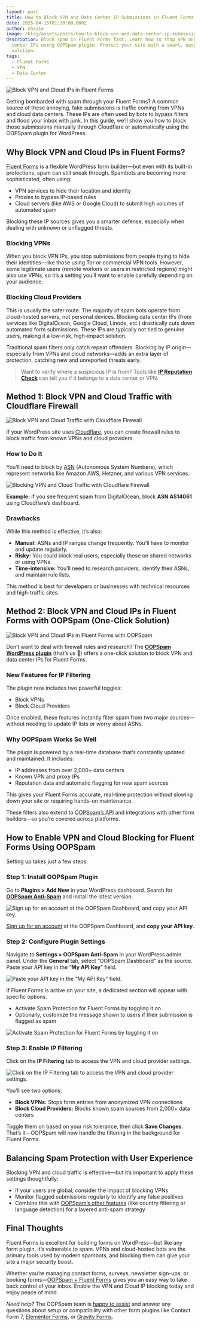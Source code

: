 ```yaml
---
layout: post
title: How to Block VPN and Data Center IP Submissions in Fluent Forms
date: 2025-04-15T01:30:00.000Z
author: chazie
image: /blog/assets/posts/how-to-block-vpn-and-data-center-ip-submissions-in-fluent-forms.jpg
description: Block spam in Fluent Forms fast. Learn how to stop VPN and data
  center IPs using OOPSpam plugin. Protect your site with a smart, easy-to-use
  solution.
tags:
  - Fluent Forms
  - VPN
  - Data Center
---
```

![Block VPN and Cloud IPs in Fluent Forms](/blog/assets/posts/fluent-forms-site.png "Fluent Forms")

Getting bombarded with spam through your Fluent Forms? A common source of these annoying, fake submissions is traffic coming from VPNs and cloud data centers. These IPs are often used by bots to bypass filters and flood your inbox with junk. In this guide, we’ll show you how to block those submissions manually through Cloudflare or automatically using the OOPSpam plugin for WordPress.

## **Why Block VPN and Cloud IPs in Fluent Forms?**

[Fluent Forms](https://fluentforms.com/) is a flexible WordPress form builder—but even with its built-in protections, spam can still sneak through. Spambots are becoming more sophisticated, often using:

* VPN services to hide their location and identity
* Proxies to bypass IP-based rules
* Cloud servers (like AWS or Google Cloud) to submit high volumes of automated spam

Blocking these IP sources gives you a smarter defense, especially when dealing with unknown or unflagged threats.

### **Blocking VPNs**

When you block VPN IPs, you stop submissions from people trying to hide their identities—like those using Tor or commercial VPN tools. However, some legitimate users (remote workers or users in restricted regions) might also use VPNs, so it’s a setting you’ll want to enable carefully depending on your audience.

### **Blocking Cloud Providers**

This is usually the safer route. The majority of spam bots operate from cloud-hosted servers, not personal devices. Blocking data center IPs (from services like DigitalOcean, Google Cloud, Linode, etc.) drastically cuts down automated form submissions. These IPs are typically not tied to genuine users, making it a low-risk, high-impact solution.

Traditional spam filters only catch repeat offenders. Blocking by IP origin—especially from VPNs and cloud networks—adds an extra layer of protection, catching new and unreported threats early.

> Want to verify where a suspicious IP is from? Tools like **[IP Reputation Check](https://ipreputationcheck.com/)** can tell you if it belongs to a data center or VPN.

## **Method 1: Block VPN and Cloud Traffic with Cloudflare Firewall**

![Block VPN and Cloud Traffic with Cloudflare Firewall](/blog/assets/posts/cloud-based-waf-security-web-application-firewall-cloudflare.png "Cloudflare Firewall")

If your WordPress site uses [Cloudflare](https://www.cloudflare.com/), you can create firewall rules to block traffic from known VPNs and cloud providers.

### **How to Do It**

You’ll need to block by [ASN](https://en.wikipedia.org/wiki/Autonomous_system_(Internet)) (Autonomous System Numbers), which represent networks like Amazon AWS, Hetzner, and various VPN services.

![Blocking VPN and Cloud Traffic with Cloudflare Firewall](/blog/assets/posts/cloudflare_was_asn.png "Cloudflare’s dashboard")

**Example:** If you see frequent spam from DigitalOcean, block **ASN AS14061** using Cloudflare’s dashboard.

### **Drawbacks**

While this method is effective, it’s also:

* **Manual:** ASNs and IP ranges change frequently. You'll have to monitor and update regularly.
* **Risky:** You could block real users, especially those on shared networks or using VPNs.
* **Time-intensive:** You’ll need to research providers, identify their ASNs, and maintain rule lists.

This method is best for developers or businesses with technical resources and high-traffic sites.

## **Method 2: Block VPN and Cloud IPs in Fluent Forms with OOPSpam (One-Click Solution)**

![Block VPN and Cloud IPs in Fluent Forms with OOPSpam](/blog/assets/posts/oopspam-anti-spam-overview.png "OOPSpam WordPress plugin")

Don’t want to deal with firewall rules and research? The **[OOPSpam WordPress plugin](https://wordpress.org/plugins/oopspam-anti-spam/)** (that’s us 👋) offers a one-click solution to block VPN and data center IPs for Fluent Forms.

### **New Features for IP Filtering**

The plugin now includes two powerful toggles:

* Block VPNs
* Block Cloud Providers

Once enabled, these features instantly filter spam from two major sources—without needing to update IP lists or worry about ASNs.

### **Why OOPSpam Works So Well**

The plugin is powered by a real-time database that’s constantly updated and maintained. It includes:

* IP addresses from over 2,000+ data centers
* Known VPN and proxy IPs
* Reputation data and automatic flagging for new spam sources

This gives your Fluent Forms accurate, real-time protection without slowing down your site or requiring hands-on maintenance.

These filters also extend to [OOPSpam’s API](https://www.oopspam.com/docs/#introduction) and integrations with other form builders—so you’re covered across platforms.

## **How to Enable VPN and Cloud Blocking for Fluent Forms Using OOPSpam**

Setting up takes just a few steps:

### **Step 1: Install OOPSpam Plugin**

Go to **Plugins > Add New** in your WordPress dashboard. Search for **[OOPSpam Anti-Spam](https://www.oopspam.com/wordpress)** and install the latest version.

![Sign up for an account at the OOPSpam Dashboard, and copy your API key.](/blog/assets/posts/oopspam-dashboard-api.png "OOPSpam Dashboard")

[Sign up for an account](https://app.oopspam.com/Identity/Account/Login) at the OOPSpam Dashboard, and **copy your API key**.

### **Step 2: Configure Plugin Settings**

Navigate to **Settings > OOPSpam Anti-Spam** in your WordPress admin panel. Under the **General** tab, select “OOPSpam Dashboard” as the source. Paste your API key in the “**My API Key**” field.

![Paste your API key in the “My API Key” field.](/blog/assets/posts/my-api-key-field.png "My API Key field")

If Fluent Forms is active on your site, a dedicated section will appear with specific options.

* Activate Spam Protection for Fluent Forms by toggling it on
* Optionally, customize the message shown to users if their submission is flagged as spam

![Activate Spam Protection for Fluent Forms by toggling it on](/blog/assets/posts/activate-fluent-forms.png "Activate Spam Protection for Fluent Forms")

### **Step 3: Enable IP Filtering**

Click on the **IP Filtering** tab to access the VPN and cloud provider settings.

![Click on the IP Filtering tab to access the VPN and cloud provider settings.](/blog/assets/posts/ip-filtering-tab-block-vpn.png "IP Filtering")

You’ll see two options:

* **Block VPNs:** Stops form entries from anonymized VPN connections
* **Block Cloud Providers:** Blocks known spam sources from 2,000+ data centers

Toggle them on based on your risk tolerance, then click **Save Changes**. That’s it—OOPSpam will now handle the filtering in the background for Fluent Forms.

## **Balancing Spam Protection with User Experience**

Blocking VPN and cloud traffic is effective—but it’s important to apply these settings thoughtfully:

* If your users are global, consider the impact of blocking VPNs
* Monitor flagged submissions regularly to identify any false positives
* Combine this with [OOPSpam’s other features](https://www.oopspam.com/) (like country filtering or language detection) for a layered anti-spam strategy

## **Final Thoughts**

Fluent Forms is excellent for building forms on WordPress—but like any form plugin, it’s vulnerable to spam. VPNs and cloud-hosted bots are the primary tools used by modern spambots, and blocking them can give your site a major security boost.

Whether you’re managing contact forms, surveys, newsletter sign-ups, or booking forms—[OOPSpam + Fluent Forms](https://www.oopspam.com/blog/fluentforms-block-user) gives you an easy way to take back control of your inbox. Enable the VPN and Cloud IP blocking today and enjoy peace of mind.

*Need help?* The OOPSpam team is [happy to assist](https://www.oopspam.com/#contact) and answer any questions about setup or compatibility with other form plugins like Contact Form 7, [Elementor Forms](https://www.oopspam.com/blog/how-to-block-vpn-and-data-center-ip-submissions-in-elementor-forms), or [Gravity Forms](https://www.oopspam.com/blog/how-to-block-vpn-and-data-center-ip-submissions-in-gravity-forms).
